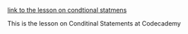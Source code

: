 [link to the lesson on condtional statmens](https://www.codecademy.com/paths/build-web-apps-with-react/tracks/bwa-javascript-functions-arrays-and-loops/modules/learn-javascript-control-flow/lessons/control-flow/exercises/control-flow-intro)

This is the lesson on Conditinal Statements at Codecademy

